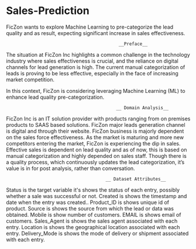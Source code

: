 # Sales-Prediction
FicZon wants to explore Machine Learning to pre-categorize the lead quality and as result, expecting significant increase in sales effectiveness.

                                               __Preface__
The situation at FicZon Inc highlights a common challenge in the technology industry where sales effectiveness is crucial, and the reliance on digital channels for lead generation is high. The current manual categorization of leads is proving to be less effective, especially in the face of increasing market competition.

In this context, FicZon is considering leveraging Machine Learning (ML) to enhance lead quality pre-categorization.

                                              __ Domain Analysis__
FicZon Inc is an IT solution provider with products ranging from on premises products to SAAS based solutions. FicZon major leads generation channel is digital and through their website. FicZon business is majorly dependent on the sales force effectiveness. As the market is maturing and more new competitors entering the market, FicZon is experiencing the dip in sales. Effective sales is dependent on lead quality and as of now, this is based on manual categorization and highly depended on sales staff. Though there is a quality process, which continuously updates the lead categorization, it’s value is in for post analysis, rather than conversation.

                                          __ Dataset Attributes__
Status is the target variable it's shows the status of each entry, possibly whether a sale was successful or not.
Created is shows the timestamp and date when the entry was created..
Product_ID is shows unique id of product.
Source is shows the source from which the lead or data was obtained.
Mobile is show number of customers.
EMAIL is shows email of customers.
Sales_Agent is shows the sales agent associated with each entry.
Location is shows the geographical location associated with each entry.
Delivery_Mode is shows the mode of delivery or shipment associated with each entry.
